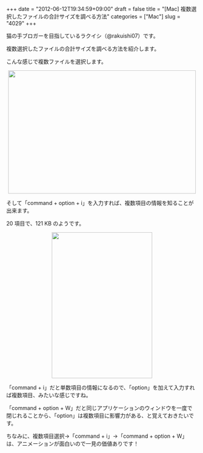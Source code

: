 +++
date = "2012-06-12T19:34:59+09:00"
draft = false
title = "[Mac] 複数選択したファイルの合計サイズを調べる方法"
categories = ["Mac"]
slug = "4029"
+++

猫の手ブロガーを目指しているラクイシ（@rakuishi07）です。

複数選択したファイルの合計サイズを調べる方法を紹介します。

こんな感じで複数ファイルを選択します。

<img style="display:block; margin-left:auto; margin-right:auto;" src="/images/2012/06/4029_1.png" border="0" width="495" height="325" />

そして「command + option + i」を入力すれば、複数項目の情報を知ることが出来ます。

20 項目で、121 KB のようです。

<img style="display:block; margin-left:auto; margin-right:auto;" src="/images/2012/06/4029_2.png" border="0" width="265" height="385" />

「command + i」だと単数項目の情報になるので、「option」を加えて入力すれば複数項目、みたいな感じですね。

「command + option + W」だと同じアプリケーションのウィンドウを一度で閉じれることから、「option」は複数項目に影響力がある、と覚えておきたいです。

ちなみに、複数項目選択→「command + i」→「command + option + W」は、アニメーションが面白いので一見の価値ありです！
